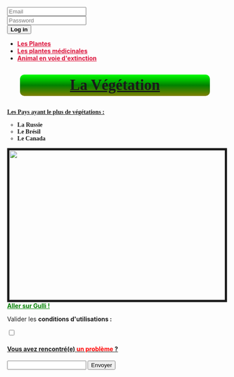 <!DOCTYPE html>
<html>
  <head>
    <style>
     img {border: solid 5px;}
     h1 {
       text-align: center;
       border-radius: 10px;
       padding: 5px 0 5px 0;
       font-size: 35px;
       background: linear-gradient(lime,green,olive);
       margin: 30px;
       }
      .pla {color: crimson;}
      .med {color: crimson;}
      .biod {color: crimson;}
    </style>
    <meta charset="UTF-8">
    <title>La végétation</title>
    <script src="script.js"></script>
    <!-- <link rel="stylesheet" type="text/css" href="styles.css"> -->
  </head>
  <body>
  <body background="https://wallpapercave.com/wp/wp2722874.jpg">
    <input placeholder="Email"><br>
    <input type="password"
    placeholder="Password"><br>
    <button><strong>Log in</strong></button>
    <ul>
     <li><strong><a href="/me.html" class="pla">Les Plantes</a></strong></li>
     <li><strong><a href="medicinal.html" class="med">Les plantes médicinales</a></strong></li>
     <li><strong><a href="dispa.html" class="biod">Animal en voie d'extinction</a></strong></li>
    </ul>
    <font face="Castellar"><h1><u>La Végétation</u></h1></font>
    <font face="algerian">
    <p><u><strong>Les Pays ayant le plus de végétations : </u></p>
    <ul style="list-style-type: circle">
    <li>La Russie</li>
    <li>Le Brésil</li>
    <li>Le Canada</li>
    </ul></font></strong></p>
       <img src="https://fr.davidsuzuki.org/wp-content/uploads/sites/3/2013/05/connecter-nature.jpg"width="850" height="350">
       <br>
       <a style="color: Green;"href='https://replay.gulli.fr/'><strong>Aller sur Gulli !</strong></a>
       <p>Valider les <strong>conditions d'utilisations :</strong></p>
       <input type="checkbox">
       <h4><u>Vous avez rencontré(e) <span style="color: red;">un problème </span>?</strong></u><h4>
       <input>
       <button>Envoyer</button> 
      </p>
   </body>
 </html>
